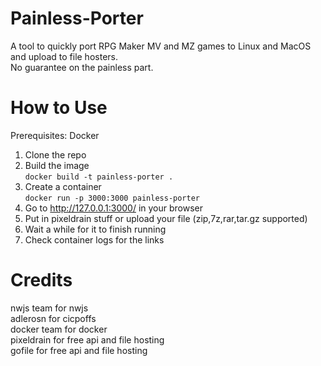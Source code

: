 # Painless-Porter
A tool to quickly port RPG Maker MV and MZ games to Linux and MacOS and upload to file hosters. <br>
No guarantee on the painless part.

# How to Use
Prerequisites: Docker
1. Clone the repo
2. Build the image <br>
```docker build -t painless-porter .```
3. Create a container <br>
```docker run -p 3000:3000 painless-porter```
4. Go to http://127.0.0.1:3000/ in your browser
5. Put in pixeldrain stuff or upload your file (zip,7z,rar,tar.gz supported)
6. Wait a while for it to finish running
7. Check container logs for the links

# Credits
nwjs team for nwjs <br>
adlerosn for cicpoffs <br>
docker team for docker <br>
pixeldrain for free api and file hosting<br>
gofile for free api and file hosting<br>
